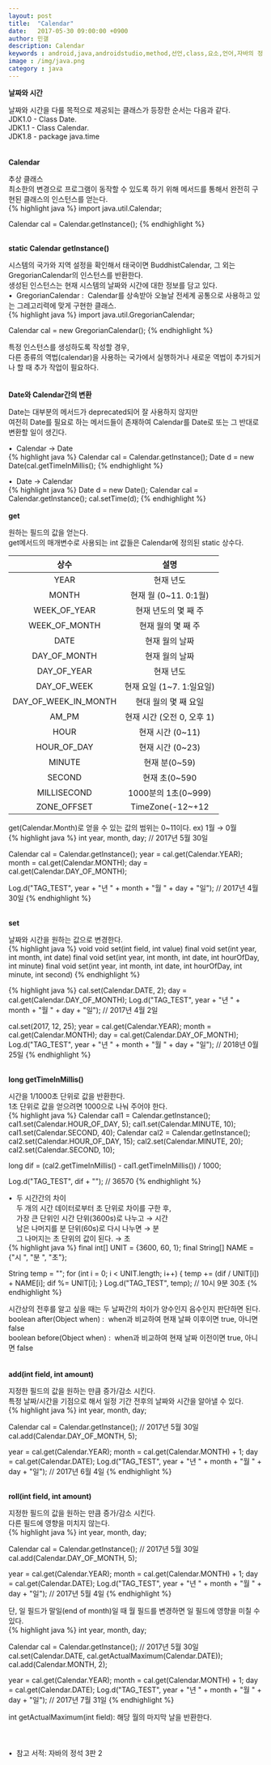 ```yaml
---
layout: post
title:  "Calendar"
date:   2017-05-30 09:00:00 +0900
author: 민갤
description: Calendar
keywords : android,java,androidstudio,method,선언,class,요소,언어,자바의 정석,프로그래밍,Calendar,date,날짜,시간,java.time
image : /img/java.png
category : java
---
```

<div><strong class="h2">날짜와 시간</strong></div><p></p>
<div>날짜와 시간을 다룰 목적으로 제공되는 클래스가 등장한 순서는 다음과 같다.</div>
<div>JDK1.0 - Class Date.</div>
<div>JDK1.1 - Class Calendar.</div>
<div>JDK1.8 - package java.time</div>
<br>
<br>

<div><strong class="h2">Calendar</strong></div><p></p>
<div>추상 클래스</div>
<div>최소한의 변경으로 프로그램이 동작할 수 있도록 하기 위해 메서드를 통해서 완전히 구현된 클래스의 인스턴스를 얻는다.</div>
{% highlight java %}
import java.util.Calendar;

Calendar cal = Calendar.getInstance();
{% endhighlight %}
<br><br>

<div><strong>static Calendar getInstance()</strong></div><p></p>
<div>시스템의 국가와 지역 설정을 확인해서 태국이면 BuddhistCalendar, 그 외는 GregorianCalendar의 인스턴스를 반환한다.</div>
<div>생성된 인스턴스는 현재 시스템의 날짜와 시간에 대한 정보를 담고 있다.</div>
<div>&#149;&nbsp; GregorianCalendar :&nbsp;  Calendar를 상속받아 오늘날 전세계 공통으로 사용하고 있는 그레고리력에 맞게 구현한 클래스.</div>
{% highlight java %}
import java.util.GregorianCalendar;

Calendar cal = new GregorianCalendar();
{% endhighlight %}<p></p>
<div>특정 인스턴스를 생성하도록 작성할 경우,</div>
<div>다른 종류의 역법(calendar)을 사용하는 국가에서 실행하거나 새로운 역법이 추가되거나 할 때 추가 작업이 필요하다.</div>
<br>
<br>

<div><strong>Date와 Calendar간의 변환</strong></div><p></p>
<div>Date는 대부분의 메서드가 deprecated되어 잘 사용하지 않지만</div>
<div>여전히 Date를 필요로 하는 메서드들이 존재하여 Calendar를 Date로 또는 그 반대로 변환할 일이 생긴다.</div><p></p>
<div>&#149;&nbsp; Calendar → Date</div>
{% highlight java %}
Calendar cal = Calendar.getInstance();
Date d = new Date(cal.getTimeInMillis();
{% endhighlight %}<p></p>
<div>&#149;&nbsp; Date → Calendar</div>
{% highlight java %}
Date d = new Date();
Calendar cal = Calendar.getInstance();
cal.setTime(d);
{% endhighlight %}
<br><br>

<div><strong>get</strong></div><p></p>
<div>원하는 필드의 값을 얻는다.</div>
<div>get메서드의 매개변수로 사용되는 int 값들은 Calendar에 정의된 static 상수다.</div>

|상수|설명|
|:-:|:-:|
|YEAR|현재 년도|
|MONTH|현재 월 (0~11. 0:1월)|
|WEEK_OF_YEAR|현재 년도의 몇 째 주|
|WEEK_OF_MONTH|현재 월의 몇 째 주|
|DATE|현재 월의 날짜|
|DAY_OF_MONTH|현재 월의 날짜|
|DAY_OF_YEAR|현재 년도|
|DAY_OF_WEEK|현재 요일 (1~7. 1:일요일)|
|DAY_OF_WEEK_IN_MONTH|현대 월의 몇 째 요일|
|AM_PM|현재 시간 (오전 0, 오후 1)|
|HOUR|현재 시간 (0~11)|
|HOUR_OF_DAY|현재 시간 (0~23)|
|MINUTE|현재 분(0~59)|
|SECOND|현재 초(0~590|
|MILLISECOND|1000분의 1초(0~999)|
|ZONE_OFFSET|TimeZone(-12~+12|

<div>get(Calendar.Month)로 얻을 수 있는 값의 범위는 0~11이다. ex) 1월 → 0월</div>
{% highlight java %}
int year, month, day;                                           // 2017년 5월 30일

Calendar cal = Calendar.getInstance();
year = cal.get(Calendar.YEAR);
month = cal.get(Calendar.MONTH);
day = cal.get(Calendar.DAY_OF_MONTH);

Log.d("TAG_TEST", year + "년 " + month + "월 " + day + "일");      // 2017년 4월 30일
{% endhighlight %}
<br><br>

<div><strong>set</strong></div><p></p>
<div>날짜와 시간을 원하는 값으로 변경한다.</div>
{% highlight java %}
void void set(int field, int value)
final void set(int year, int month, int date)
final void set(int year, int month, int date, int hourOfDay, int minute)
final void set(int year, int month, int date, int hourOfDay, int minute, int second)
{% endhighlight %}<p></p>
{% highlight java %}
cal.set(Calendar.DATE, 2);
day = cal.get(Calendar.DAY_OF_MONTH);
Log.d("TAG_TEST", year + "년 " + month + "월 " + day + "일");      // 2017년 4월 2일

cal.set(2017, 12, 25);
year = cal.get(Calendar.YEAR);
month = cal.get(Calendar.MONTH);
day = cal.get(Calendar.DAY_OF_MONTH);
Log.d("TAG_TEST", year + "년 " + month + "월 " + day + "일");      // 2018년 0월 25일
{% endhighlight %}
<br><br>

<div><strong>long getTimeInMillis()</strong></div><p></p>
<div>시간을 1/1000초 단위로 값을 반환한다.</div>
<div>1초 단위로 값을 얻으려면 1000으로 나눠 주어야 한다.</div>
{% highlight java %}
Calendar cal1 = Calendar.getInstance();
cal1.set(Calendar.HOUR_OF_DAY, 5);
cal1.set(Calendar.MINUTE, 10);
cal1.set(Calendar.SECOND, 40);
Calendar cal2 = Calendar.getInstance();
cal2.set(Calendar.HOUR_OF_DAY, 15);
cal2.set(Calendar.MINUTE, 20);
cal2.set(Calendar.SECOND, 10);

long dif = (cal2.getTimeInMillis() - cal1.getTimeInMillis()) / 1000;

Log.d("TAG_TEST", dif + "");      // 36570
{% endhighlight %}<p></p>
<div>&#149;&nbsp; 두 시간간의 차이</div>
<div>&nbsp; &nbsp; 두 개의 시간 데이터로부터 초 단위로 차이를 구한 후,<div>
<div>&nbsp; &nbsp; 가장 큰 단위인 시간 단위(3600s)로 나누고 → 시간</div>
<div>&nbsp; &nbsp; 남은 나머지를 분 단위(60s)로 다시 나누면 → 분</div>
<div>&nbsp; &nbsp; 그 나머지는 초 단위의 값이 된다. → 초</div>
{% highlight java %}
final int[] UNIT = {3600, 60, 1};
final String[] NAME = {"시 ", "분 ", "초"};

String temp = "";
for (int i = 0; i < UNIT.length; i++) {
    temp += (dif / UNIT[i]) + NAME[i];
    dif %= UNIT[i];
}
Log.d("TAG_TEST", temp);          // 10시 9분 30초
{% endhighlight %}<p></p>
<div>시간상의 전후를 알고 싶을 때는 두 날짜간의 차이가 양수인지 음수인지 판단하면 된다.</div>
<div>boolean after(Object when) :&nbsp; when과 비교하여 현재 날짜 이후이면 true, 아니면 false</div>
<div>boolean before(Object when) :&nbsp; when과 비교하여 현재 날짜 이전이면 true, 아니면 false</div>
<br><br>

<div><strong>add(int field, int amount)</strong></div><p></p>
<div>지정한 필드의 값을 원하는 만큼 증가/감소 시킨다.</div>
<div>특정 날짜/시간을 기점으로 해서 일정 기간 전후의 날짜와 시간을 알아낼 수 있다.</div>
{% highlight java %}
int year, month, day;

Calendar cal = Calendar.getInstance();                          // 2017년 5월 30일
cal.add(Calendar.DAY_OF_MONTH, 5);

year = cal.get(Calendar.YEAR);
month = cal.get(Calendar.MONTH) + 1;
day = cal.get(Calendar.DATE);
Log.d("TAG_TEST", year + "년 " + month + "월 " + day + "일");      // 2017년 6월 4일
{% endhighlight %}
<br><br>

<div><strong>roll(int field, int amount)</strong></div><p></p>
<div>지정한 필드의 값을 원하는 만큼 증가/감소 시킨다.</div>
<div>다른 필드에 영향을 미치지 않는다.</div>
{% highlight java %}
int year, month, day;

Calendar cal = Calendar.getInstance();                          // 2017년 5월 30일
cal.add(Calendar.DAY_OF_MONTH, 5);

year = cal.get(Calendar.YEAR);
month = cal.get(Calendar.MONTH) + 1;
day = cal.get(Calendar.DATE);
Log.d("TAG_TEST", year + "년 " + month + "월 " + day + "일");      // 2017년 5월 4일
{% endhighlight %}<p></p>
<div>단, 일 필드가 말일(end of month)일 때 월 필드를 변경하면 일 필드에 영향을 미칠 수 있다.</div>
{% highlight java %}
int year, month, day;

Calendar cal = Calendar.getInstance();                          // 2017년 5월 30일
cal.set(Calendar.DATE, cal.getActualMaximum(Calendar.DATE));
cal.add(Calendar.MONTH, 2);

year = cal.get(Calendar.YEAR);
month = cal.get(Calendar.MONTH) + 1;
day = cal.get(Calendar.DATE);
Log.d("TAG_TEST", year + "년 " + month + "월 " + day + "일");      // 2017년 7월 31일
{% endhighlight %}<p></p>
<div>int getActualMaximum(int field): 해당 월의 마지막 날을 반환한다.</div>


<br>
<br>
<br>
&#149;&nbsp; 참고 서적: 자바의 정석 3판 2
